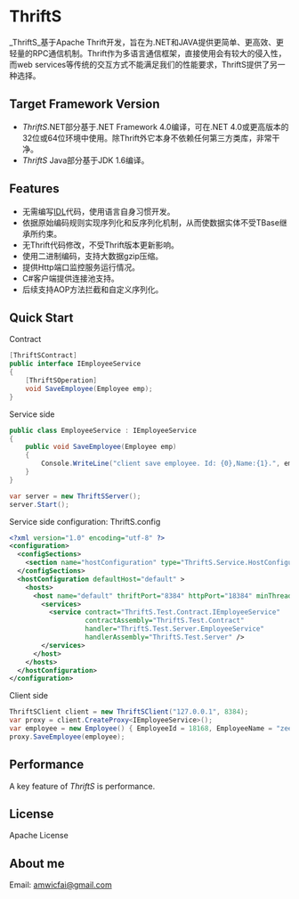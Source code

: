 # ThriftS

_ThriftS_基于Apache Thrift开发，旨在为.NET和JAVA提供更简单、更高效、更轻量的RPC通信机制。Thrift作为多语言通信框架，直接使用会有较大的侵入性，而web services等传统的交互方式不能满足我们的性能要求，ThriftS提供了另一种选择。

Target Framework Version
----
* _ThriftS_.NET部分基于.NET Framework 4.0编译，可在.NET 4.0或更高版本的32位或64位环境中使用。除Thrift外它本身不依赖任何第三方类库，非常干净。
* _ThriftS_ Java部分基于JDK 1.6编译。

Features
----
* 无需编写[IDL](http://thrift.apache.org/docs/idl)代码，使用语言自身习惯开发。
* 依据原始编码规则实现序列化和反序列化机制，从而使数据实体不受TBase继承所约束。
* 无Thrift代码修改，不受Thrift版本更新影响。
* 使用二进制编码，支持大数据gzip压缩。
* 提供Http端口监控服务运行情况。
* C#客户端提供连接池支持。
* 后续支持AOP方法拦截和自定义序列化。

Quick Start
----

Contract
```c#
[ThriftSContract]
public interface IEmployeeService
{
    [ThriftSOperation]
    void SaveEmployee(Employee emp);
}
```

Service side
```c#
public class EmployeeService : IEmployeeService
{
    public void SaveEmployee(Employee emp)
    {
        Console.WriteLine("client save employee. Id: {0},Name:{1}.", emp.EmployeeId, emp.EmployeeName);
    }
}

var server = new ThriftSServer();
server.Start();
```

Service side configuration: ThriftS.config
```xml
<?xml version="1.0" encoding="utf-8" ?>
<configuration>
  <configSections>
    <section name="hostConfiguration" type="ThriftS.Service.HostConfigurationSetion,ThriftS.Service"/>
  </configSections>
  <hostConfiguration defaultHost="default" >
    <hosts>
      <host name="default" thriftPort="8384" httpPort="18384" minThreadPoolSize="5" maxThreadPoolSize="200" clientTimeout="60" useBufferedSockets="false">
        <services>
          <service contract="ThriftS.Test.Contract.IEmployeeService"
                   contractAssembly="ThriftS.Test.Contract"
                   handler="ThriftS.Test.Server.EmployeeService"
                   handlerAssembly="ThriftS.Test.Server" />
        </services>
      </host>
    </hosts>
  </hostConfiguration>
</configuration>
```

Client side
```c#
ThriftSClient client = new ThriftSClient("127.0.0.1", 8384);
var proxy = client.CreateProxy<IEmployeeService>();
var employee = new Employee() { EmployeeId = 18168, EmployeeName = "zeeman" };
proxy.SaveEmployee(employee);
```

Performance
----
A key feature of _ThriftS_ is performance. 

License
----
Apache License

About me
----
Email: amwicfai@gmail.com
